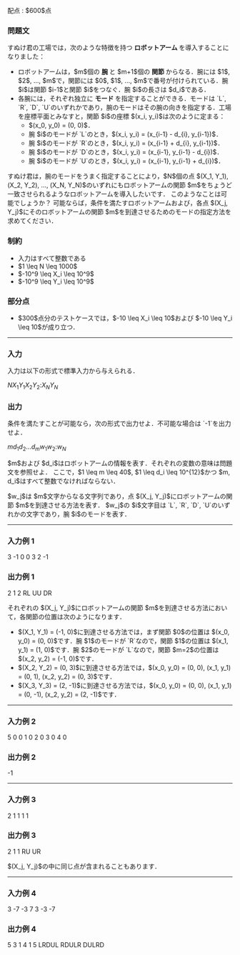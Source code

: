 
<div>

<span>

<span>

<p>
配点 : $600$点
</p>

<div>

<section>

### **問題文**

<p>
すぬけ君の工場では，次のような特徴を持つ 
<strong>
ロボットアーム
</strong>
を導入することになりました：
</p>

<ul>

<li>
ロボットアームは，$m$個の 
<strong>
腕
</strong>
と $m+1$個の 
<strong>
関節
</strong>
からなる．腕には $1$, $2$, ..., $m$で，関節には $0$, $1$, ..., $m$で番号が付けられている．腕 $i$は関節 $i-1$と関節 $i$をつなぐ．腕 $i$の長さは $d_i$である．
</li>

<li>
各腕には，それぞれ独立に 
<strong>
モード
</strong>
を指定することができる．モードは `L`, `R`, `D`, `U`のいずれかであり，腕のモードはその腕の向きを指定する．工場を座標平面とみなすと，関節 $i$の座標 $(x_i, y_i)$は次のように定まる：
<ul>

<li>
$(x_0, y_0) = (0, 0)$．
</li>

<li>
腕 $i$のモードが `L`のとき，$(x_i, y_i) = (x_{i-1} - d_{i}, y_{i-1})$．
</li>

<li>
腕 $i$のモードが `R`のとき，$(x_i, y_i) = (x_{i-1} + d_{i}, y_{i-1})$．
</li>

<li>
腕 $i$のモードが `D`のとき，$(x_i, y_i) = (x_{i-1}, y_{i-1} - d_{i})$．
</li>

<li>
腕 $i$のモードが `U`のとき，$(x_i, y_i) = (x_{i-1}, y_{i-1} + d_{i})$．
</li>

</ul>

</li>

</ul>

<p>
すぬけ君は，腕のモードをうまく指定することにより，$N$個の点 $(X_1, Y_1), (X_2, Y_2), ..., (X_N, Y_N)$のいずれにもロボットアームの関節 $m$をちょうど一致させられるようなロボットアームを導入したいです．
このようなことは可能でしょうか？
可能ならば，条件を満たすロボットアームおよび，各点 $(X_j, Y_j)$にそのロボットアームの関節 $m$を到達させるためのモードの指定方法を求めてください．
</p>

</section>

</div>

<div>

<section>

### **制約**

<ul>

<li>
入力はすべて整数である
</li>

<li>
$1 \leq N \leq 1000$
</li>

<li>
$-10^9 \leq X_i \leq 10^9$
</li>

<li>
$-10^9 \leq Y_i \leq 10^9$
</li>

</ul>

</section>

</div>

<div>

<section>

### **部分点**

<ul>

<li>
$300$点分のテストケースでは，$-10 \leq X_i \leq 10$および $-10 \leq Y_i \leq 10$が成り立つ．
</li>

</ul>

</section>

</div>

---

<div>

<div>

<section>

### **入力**

<p>
入力は以下の形式で標準入力から与えられる．
</p>

<div>

$N$$X_1$$Y_1$$X_2$$Y_2$$:$$X_N$$Y_N$
</div>

</section>

</div>

<div>

<section>

### **出力**

<p>
条件を満たすことが可能なら，次の形式で出力せよ．不可能な場合は `-1`を出力せよ．
</p>

<div>

$m$$d_1$$d_2$$...$$d_m$$w_1$$w_2$$:$$w_N$
</div>

<p>
$m$および $d_i$はロボットアームの情報を表す．それぞれの変数の意味は問題文を参照せよ．
ここで，$1 \leq m \leq 40$, $1 \leq d_i \leq 10^{12}$かつ $m, d_i$はすべて整数でなければならない．
</p>

<p>
$w_j$は $m$文字からなる文字列であり，点 $(X_j, Y_j)$にロボットアームの関節 $m$を到達させる方法を表す．
$w_j$の $i$文字目は `L`, `R`, `D`, `U`のいずれかの文字であり，腕 $i$のモードを表す．
</p>

</section>

</div>

</div>

---

<div>

<section>

### **入力例 1**

<div>

3
-1 0
0 3
2 -1

</div>

</section>

</div>

<div>

<section>

### **出力例 1**

<div>

2
1 2
RL
UU
DR

</div>

<p>
それぞれの $(X_j, Y_j)$にロボットアームの関節 $m$を到達させる方法において，各関節の位置は次のようになります．
</p>

<ul>

<li>
$(X_1, Y_1) = (-1, 0)$に到達させる方法では，まず関節 $0$の位置は $(x_0, y_0) = (0, 0)$です．腕 $1$のモードが `R`なので，関節 $1$の位置は $(x_1, y_1) = (1, 0)$です．腕 $2$のモードが `L`なので，関節 $m=2$の位置は $(x_2, y_2) = (-1, 0)$です．
</li>

<li>
$(X_2, Y_2) = (0, 3)$に到達させる方法では，$(x_0, y_0) = (0, 0), (x_1, y_1) = (0, 1), (x_2, y_2) = (0, 3)$です．
</li>

<li>
$(X_3, Y_3) = (2, -1)$に到達させる方法では，$(x_0, y_0) = (0, 0), (x_1, y_1) = (0, -1), (x_2, y_2) = (2, -1)$です．
</li>

</ul>

</section>

</div>

---

<div>

<section>

### **入力例 2**

<div>

5
0 0
1 0
2 0
3 0
4 0

</div>

</section>

</div>

<div>

<section>

### **出力例 2**

<div>

-1

</div>

</section>

</div>

---

<div>

<section>

### **入力例 3**

<div>

2
1 1
1 1

</div>

</section>

</div>

<div>

<section>

### **出力例 3**

<div>

2
1 1
RU
UR

</div>

<p>
$(X_j, Y_j)$の中に同じ点が含まれることもあります．
</p>

</section>

</div>

---

<div>

<section>

### **入力例 4**

<div>

3
-7 -3
7 3
-3 -7

</div>

</section>

</div>

<div>

<section>

### **出力例 4**

<div>

5
3 1 4 1 5
LRDUL
RDULR
DULRD

</div>

</section>

</div>

</span>

</span>

</div>
